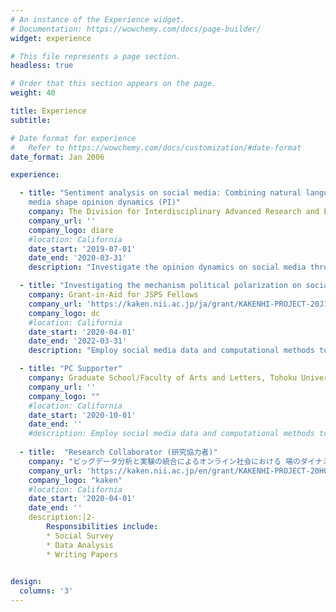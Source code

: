 ```yaml
---
# An instance of the Experience widget.
# Documentation: https://wowchemy.com/docs/page-builder/
widget: experience

# This file represents a page section.
headless: true

# Order that this section appears on the page.
weight: 40

title: Experience
subtitle:

# Date format for experience
#   Refer to https://wowchemy.com/docs/customization/#date-format
date_format: Jan 2006

experience:

  - title: "Sentiment analysis on social media: Combining natural language processing and network analysis to examine how social  
    media shape opinion dynamics (PI)"
    company: The Division for Interdisciplinary Advanced Research and Education Research Grant
    company_url: ''
    company_logo: diare
    #location: California
    date_start: '2019-07-01'
    date_end: '2020-03-31'
    description: "Investigate the opinion dynamics on social media through the combination of natural language processing and network analysis methods."

  - title: "Investigating the mechanism political polarization on social media (PI)"
    company: Grant-in-Aid for JSPS Fellows
    company_url: 'https://kaken.nii.ac.jp/ja/grant/KAKENHI-PROJECT-20J11407/'
    company_logo: dc
    #location: California
    date_start: '2020-04-01'
    date_end: '2022-03-31'
    description: "Employ social media data and computational methods to investigate how exposed information can affect the formation of opinions and provide a more comprehensive understanding on political polarization."

  - title: "PC Supporter"
    company: Graduate School/Faculty of Arts and Letters, Tohoku University
    company_url: ''
    company_logo: ""
    #location: California
    date_start: '2020-10-01'
    date_end: ''
    #description: Employ social media data and computational methods to investigate how exposed information can affect the formation of opinions and provide a more comprehensive understanding on political polarization.
  
  - title:  "Research Collaborator (研究協力者)"
    company: "ビッグデータ分析と実験の統合によるオンライン社会における 場のダイナミクスの解析 (PI: Hiroki Takikawa)"
    company_url: 'https://kaken.nii.ac.jp/en/grant/KAKENHI-PROJECT-20H01563/'
    company_logo: "kaken"
    #location: California
    date_start: '2020-04-01'
    date_end: ''
    description:|2-
        Responsibilities include:
        * Social Survey
        * Data Analysis
        * Writing Papers
        

design:
  columns: '3'
---
```

